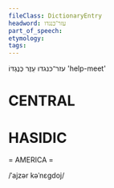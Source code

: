 ```yaml
---
fileClass: DictionaryEntry
headword: עזר־כּנגדו
part_of_speech: 
etymology: 
tags: 
---
```

עזר־כּנגדו
עֵזֶר כְּנֶגְדּוֹ
'help-meet'

CENTRAL
========

HASIDIC
=======
= AMERICA = 

/ˈajzər kəˈnɛgdoj/